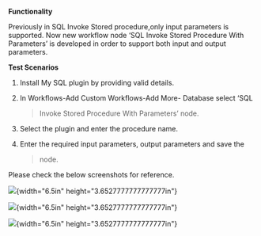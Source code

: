**Functionality**

Previously in SQL Invoke Stored procedure,only input parameters is
supported. Now new workflow node ‘SQL Invoke Stored Procedure With
Parameters’ is developed in order to support both input and output
parameters.

**Test Scenarios**

1.  Install My SQL plugin by providing valid details.

2.  In Workflows-Add Custom Workflows-Add More- Database select ‘SQL
    > Invoke Stored Procedure With Parameters’ node.

3.  Select the plugin and enter the procedure name.

4.  Enter the required input parameters, output parameters and save the
    > node.

Please check the below screenshots for reference.

![](media/image1.png){width="6.5in" height="3.6527777777777777in"}

![](media/image3.png){width="6.5in" height="3.6527777777777777in"}

![](media/image2.png){width="6.5in" height="3.6527777777777777in"}
